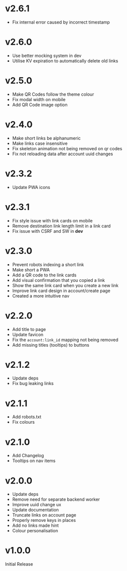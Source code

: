 # v2.6.1

-   Fix internal error caused by incorrect timestamp

# v2.6.0

-   Use better mocking system in dev
-   Utilise KV expiration to automatically delete old links

# v2.5.0

-   Make QR Codes follow the theme colour
-   Fix modal width on mobile
-   Add QR Code image option

# v2.4.0

-   Make short links be alphanumeric
-   Make links case insensitive
-   Fix skeleton animation not being removed on qr codes
-   Fix not reloading data after account uuid changes

# v2.3.2

-   Update PWA icons

# v2.3.1

-   Fix style issue with link cards on mobile
-   Remove destination link length limit in a link card
-   Fix issue with CSRF and SW in **dev**

# v2.3.0

-   Prevent robots indexing a short link
-   Make short a PWA
-   Add a QR code to the link cards
-   Add visual confirmation that you copied a link
-   Show the same link card when you create a new link
-   Improve link card design in account/create page
-   Created a more intuitive nav

# v2.2.0

-   Add title to page
-   Update favicon
-   Fix the `account:link_id` mapping not being removed
-   Add missing titles (tooltips) to buttons

# v2.1.2

-   Update deps
-   Fix bug leaking links

# v2.1.1

-   Add robots.txt
-   Fix colours

# v2.1.0

-   Add Changelog
-   Tooltips on nav items

# v2.0.0

-   Update deps
-   Remove need for separate backend worker
-   Improve uuid change ux
-   Update documentation
-   Truncate links on account page
-   Properly remove keys in places
-   Add no links made hint
-   Colour personalisation

# v1.0.0

Initial Release
